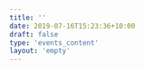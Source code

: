 ```yaml
---
title: ''
date: 2019-07-16T15:23:36+10:00
draft: false
type: 'events_content'
layout: 'empty'
---
```

